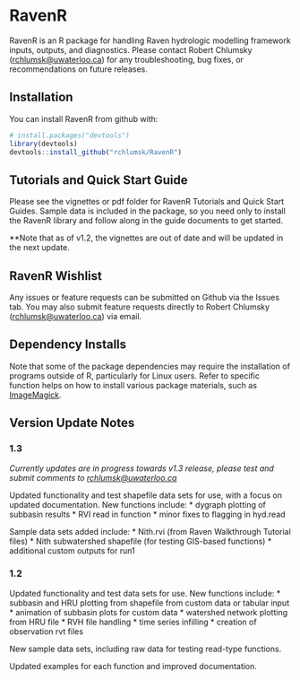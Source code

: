 
<!-- README.md is generated from README.Rmd. Please edit that file -->
RavenR
======

RavenR is an R package for handling Raven hydrologic modelling framework inputs, outputs, and diagnostics. Please contact Robert Chlumsky (<rchlumsk@uwaterloo.ca>) for any troubleshooting, bug fixes, or recommendations on future releases.

Installation
------------

You can install RavenR from github with:

``` r
# install.packages("devtools")
library(devtools)
devtools::install_github("rchlumsk/RavenR")
```

Tutorials and Quick Start Guide
-------------------------------

Please see the vignettes or pdf folder for RavenR Tutorials and Quick Start Guides. Sample data is included in the package, so you need only to install the RavenR library and follow along in the guide documents to get started.

\*\*Note that as of v1.2, the vignettes are out of date and will be updated in the next update.

RavenR Wishlist
---------------

Any issues or feature requests can be submitted on Github via the Issues tab. You may also submit feature requests directly to Robert Chlumsky (<rchlumsk@uwaterloo.ca>) via email.

Dependency Installs
-------------------

Note that some of the package dependencies may require the installation of programs outside of R, particularly for Linux users. Refer to specific function helps on how to install various package materials, such as [ImageMagick](https://www.imagemagick.org/script/download.php).

Version Update Notes
--------------------

### 1.3

*Currently updates are in progress towards v1.3 release, please test and submit comments to <rchlumsk@uwaterloo.ca>*

Updated functionality and test shapefile data sets for use, with a focus on updated documentation. New functions include: \* dygraph plotting of subbasin results \* RVI read in function \* minor fixes to flagging in hyd.read

Sample data sets added include: \* Nith.rvi (from Raven Walkthrough Tutorial files) \* Nith subwatershed shapefile (for testing GIS-based functions) \* additional custom outputs for run1

### 1.2

Updated functionality and test data sets for use. New functions include: \* subbasin and HRU plotting from shapefile from custom data or tabular input \* animation of subbasin plots for custom data \* watershed network plotting from HRU file \* RVH file handling \* time series infilling \* creation of observation rvt files

New sample data sets, including raw data for testing read-type functions.

Updated examples for each function and improved documentation.
